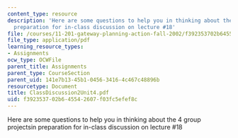```yaml
---
content_type: resource
description: 'Here are some questions to help you in thinking about the 4 group projectsin
  preparation for in-class discussion on lecture #18'
file: /courses/11-201-gateway-planning-action-fall-2002/f392353702b645542607f03fc5efef8c_ClassDiscussion2Unit4.pdf
file_type: application/pdf
learning_resource_types:
- Assignments
ocw_type: OCWFile
parent_title: Assignments
parent_type: CourseSection
parent_uid: 141e7b13-45b1-0456-3416-4c467c48896b
resourcetype: Document
title: ClassDiscussion2Unit4.pdf
uid: f3923537-02b6-4554-2607-f03fc5efef8c
---
```

Here are some questions to help you in thinking about the 4 group projectsin preparation for in-class discussion on lecture #18

